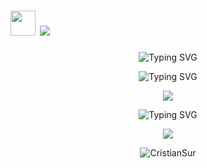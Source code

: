 # <img height="40" src="https://raw.githubusercontent.com/innng/innng/master/assets/kyubey.gif"/> <a href="https://www.linkedin.com/in/cristian-suruceanu-27591a226/"><img src="https://skillicons.dev/icons?i=linkedin&theme=light" /></a>

<p align="center">
  <img src="https://readme-typing-svg.demolab.com?font=Kalam&size=30&duration=2500&pause=550&color=FDFFFC&center=true&width=500&lines=Certified+Full-stack+web+developer;Always+for+any+move;3%2B+years+of+coding+experience;Permanently+learning+new+technologies" alt="Typing SVG" />
</p>

<p align="center">
  <img src="https://readme-typing-svg.demolab.com?font=Kalam&size=30&color=FDFFFC&center=true&repeat=false&width=435&lines=Main+technologies" alt="Typing SVG" />
</p>

<p align="center">
  <img src="https://skillicons.dev/icons?i=java,kotlin,spring,vue,react&theme=light" />
</p>

<p align="center">
<img src="https://readme-typing-svg.demolab.com?font=Kalam&size=30&color=FDFFFC&center=true&repeat=false&width=435&lines=And+so+on" alt="Typing SVG" />
</p>

<p align="center">
  <img src="https://skillicons.dev/icons?i=js,ts,scala,mongo,redis,azure,kubernetes,docker,aws,git,gradle,maven&theme=light&perline=6" />
</p>

<p align="center">
  <img src="https://count.getloli.com/get/@CristianSur?theme=rule34" alt="CristianSur"/>
</p>

